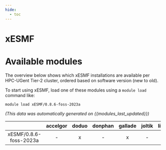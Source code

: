 ```yaml
---
hide:
  - toc
---
```


xESMF
=====

# Available modules


The overview below shows which xESMF installations are available per HPC-UGent Tier-2 cluster, ordered based on software version (new to old).

To start using xESMF, load one of these modules using a `module load` command like:

```shell
module load xESMF/0.8.6-foss-2023a
```

*(This data was automatically generated on {{modules_last_updated}})*  

| |accelgor|doduo|donphan|gallade|joltik|litleo|shinx|
| :---: | :---: | :---: | :---: | :---: | :---: | :---: | :---: |
|xESMF/0.8.6-foss-2023a|-|x|-|x|-|x|x|
